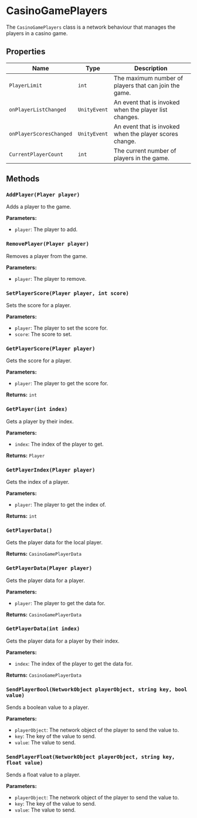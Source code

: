 # CasinoGamePlayers

The `CasinoGamePlayers` class is a network behaviour that manages the players in a casino game.

## Properties

| Name | Type | Description |
| --- | --- | --- |
| `PlayerLimit` | `int` | The maximum number of players that can join the game. |
| `onPlayerListChanged` | `UnityEvent` | An event that is invoked when the player list changes. |
| `onPlayerScoresChanged` | `UnityEvent` | An event that is invoked when the player scores change. |
| `CurrentPlayerCount` | `int` | The current number of players in the game. |

## Methods

### `AddPlayer(Player player)`

Adds a player to the game.

**Parameters:**

* `player`: The player to add.

### `RemovePlayer(Player player)`

Removes a player from the game.

**Parameters:**

* `player`: The player to remove.

### `SetPlayerScore(Player player, int score)`

Sets the score for a player.

**Parameters:**

* `player`: The player to set the score for.
* `score`: The score to set.

### `GetPlayerScore(Player player)`

Gets the score for a player.

**Parameters:**

* `player`: The player to get the score for.

**Returns:** `int`

### `GetPlayer(int index)`

Gets a player by their index.

**Parameters:**

* `index`: The index of the player to get.

**Returns:** `Player`

### `GetPlayerIndex(Player player)`

Gets the index of a player.

**Parameters:**

* `player`: The player to get the index of.

**Returns:** `int`

### `GetPlayerData()`

Gets the player data for the local player.

**Returns:** `CasinoGamePlayerData`

### `GetPlayerData(Player player)`

Gets the player data for a player.

**Parameters:**

* `player`: The player to get the data for.

**Returns:** `CasinoGamePlayerData`

### `GetPlayerData(int index)`

Gets the player data for a player by their index.

**Parameters:**

* `index`: The index of the player to get the data for.

**Returns:** `CasinoGamePlayerData`

### `SendPlayerBool(NetworkObject playerObject, string key, bool value)`

Sends a boolean value to a player.

**Parameters:**

* `playerObject`: The network object of the player to send the value to.
* `key`: The key of the value to send.
* `value`: The value to send.

### `SendPlayerFloat(NetworkObject playerObject, string key, float value)`

Sends a float value to a player.

**Parameters:**

* `playerObject`: The network object of the player to send the value to.
* `key`: The key of the value to send.
* `value`: The value to send.
